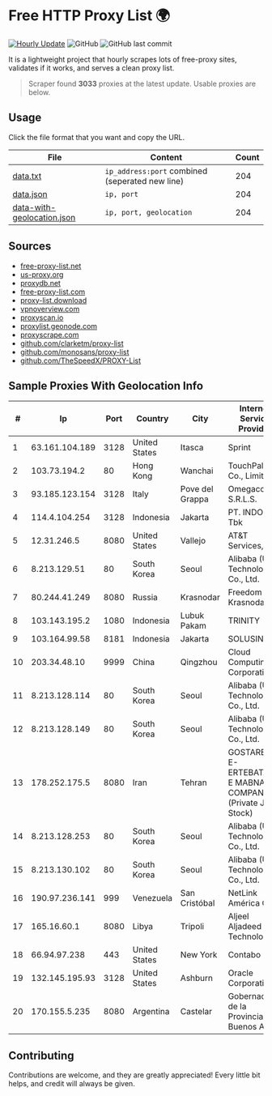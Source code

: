 
# Free HTTP Proxy List 🌍

[![Hourly Update](https://github.com/mertguvencli/http-proxy-list/actions/workflows/main.yml/badge.svg?branch=main)](https://github.com/mertguvencli/http-proxy-list/actions/workflows/main.yml)
![GitHub](https://img.shields.io/github/license/mertguvencli/http-proxy-list)
![GitHub last commit](https://img.shields.io/github/last-commit/mertguvencli/http-proxy-list)

It is a lightweight project that hourly scrapes lots of free-proxy sites, validates if it works, and serves a clean proxy list.


> Scraper found **3033** proxies at the latest update. Usable proxies are below.

## Usage

Click the file format that you want and copy the URL.


|File|Content|Count|
|----|-------|-----|
|[data.txt](https://raw.githubusercontent.com/mertguvencli/http-proxy-list/main/proxy-list/data.txt)|`ip_address:port` combined (seperated new line)|204|
|[data.json](https://raw.githubusercontent.com/mertguvencli/http-proxy-list/main/proxy-list/data.json)|`ip, port`|204|
|[data-with-geolocation.json](https://raw.githubusercontent.com/mertguvencli/http-proxy-list/main/proxy-list/data-with-geolocation.json)|`ip, port, geolocation`|204|

## Sources

* [free-proxy-list.net](https://free-proxy-list.net)
* [us-proxy.org](https://www.us-proxy.org)
* [proxydb.net](http://proxydb.net)
* [free-proxy-list.com](https://free-proxy-list.com/?page=&port=&type%5B%5D=http&type%5B%5D=https&up_time=0&search=Search)
* [proxy-list.download](https://www.proxy-list.download/HTTP)
* [vpnoverview.com](https://vpnoverview.com/privacy/anonymous-browsing/free-proxy-servers)
* [proxyscan.io](https://www.proxyscan.io)
* [proxylist.geonode.com](https://proxylist.geonode.com/api/proxy-list?limit=300&page=1&sort_by=lastChecked&sort_type=desc&protocols=http,https)
* [proxyscrape.com](https://api.proxyscrape.com/v2/?request=displayproxies&protocol=http&timeout=10000&country=all&ssl=all&anonymity=all)
* [github.com/clarketm/proxy-list](https://raw.githubusercontent.com/clarketm/proxy-list/master/proxy-list-raw.txt)
* [github.com/monosans/proxy-list](https://raw.githubusercontent.com/monosans/proxy-list/main/proxies/http.txt)
* [github.com/TheSpeedX/PROXY-List](https://raw.githubusercontent.com/TheSpeedX/PROXY-List/master/http.txt)


## Sample Proxies With Geolocation Info

|#|Ip|Port|Country|City|Internet Service Provider|
|-|--|----|-------|----|-------------------------|
|1|63.161.104.189|3128|United States|Itasca|Sprint|
|2|103.73.194.2|80|Hong Kong|Wanchai|TouchPal HK Co., Limited|
|3|93.185.123.154|3128|Italy|Pove del Grappa|Omegacom S.R.L.S.|
|4|114.4.104.254|3128|Indonesia|Jakarta|PT. INDOSAT Tbk|
|5|12.31.246.5|8080|United States|Vallejo|AT&T Services, Inc.|
|6|8.213.129.51|80|South Korea|Seoul|Alibaba (US) Technology Co., Ltd.|
|7|80.244.41.249|8080|Russia|Krasnodar|Freedom Krasnodar|
|8|103.143.195.2|1080|Indonesia|Lubuk Pakam|TRINITY|
|9|103.164.99.58|8181|Indonesia|Jakarta|SOLUSINET|
|10|203.34.48.10|9999|China|Qingzhou|Cloud Computing Corporation|
|11|8.213.128.114|80|South Korea|Seoul|Alibaba (US) Technology Co., Ltd.|
|12|8.213.128.149|80|South Korea|Seoul|Alibaba (US) Technology Co., Ltd.|
|13|178.252.175.5|8080|Iran|Tehran|GOSTARESH-E-ERTEBATAT-E MABNA COMPANY (Private Joint Stock)|
|14|8.213.128.253|80|South Korea|Seoul|Alibaba (US) Technology Co., Ltd.|
|15|8.213.130.102|80|South Korea|Seoul|Alibaba (US) Technology Co., Ltd.|
|16|190.97.236.141|999|Venezuela|San Cristóbal|NetLink América C.A.|
|17|165.16.60.1|8080|Libya|Tripoli|Aljeel Aljadeed For Technology|
|18|66.94.97.238|443|United States|New York|Contabo Inc.|
|19|132.145.195.93|3128|United States|Ashburn|Oracle Corporation|
|20|170.155.5.235|8080|Argentina|Castelar|Gobernacion de la Provincia de Buenos Aires|



## Contributing

Contributions are welcome, and they are greatly appreciated! Every
little bit helps, and credit will always be given.

